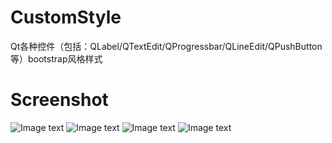 # CustomStyle
Qt各种控件（包括：QLabel/QTextEdit/QProgressbar/QLineEdit/QPushButton等）bootstrap风格样式
# Screenshot
![Image text](https://gitee.com/humoumou/CustomStyle/raw/master/screenshot/QQ%E6%88%AA%E5%9B%BE20180615104738.jpg)
![Image text](https://gitee.com/humoumou/CustomStyle/raw/master/screenshot/QQ%E6%88%AA%E5%9B%BE20180615104813.jpg)
![Image text](https://gitee.com/humoumou/CustomStyle/raw/master/screenshot/QQ%E6%88%AA%E5%9B%BE20180615104827.jpg)
![Image text](https://gitee.com/humoumou/CustomStyle/raw/master/screenshot/QQ%E6%88%AA%E5%9B%BE20180615104819.jpg)